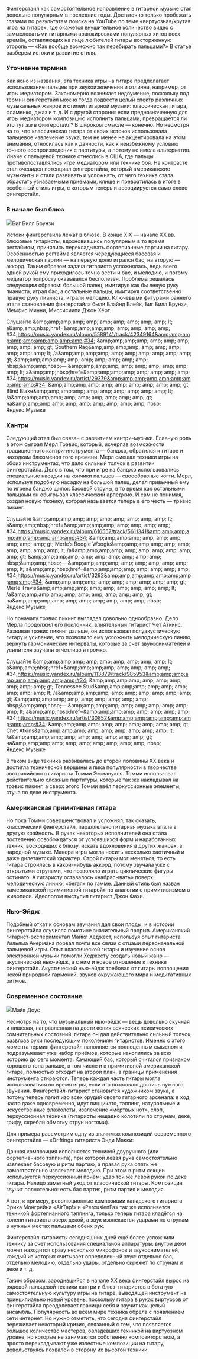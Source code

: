 ﻿Фингерстайл как самостоятельное направление в гитарной музыке стал довольно популярным в последние годы. Достаточно только пробежать глазами по результатам поиска на YouTube по теме «виртуозная/крутая игра на гитаре», где окажется внушительное количество видео с замысловатыми гитарными аранжировками популярных хитов всех времён, оставляющих на лице любителей гитары восторженную оторопь — «Как вообще возможно так перебирать пальцами?» В статье разберем истоки и развитие стиля. 

### Уточнение термина 

Как ясно из названия, эта техника игры на гитаре предполагает использование пальцев при звукоизвлечении и отлична, например, от игры медиатором. Закономерно возникает недоумение, поскольку под термин фингерстайл можно тогда подвести целый спектр различных музыкальных жанров и стилей гитарной музыки: классическая гитара, фламенко, джаз и т. д. И с другой стороны: если предназначенную для игры медиатором композицию исполнить пальцами, превращается ли это тут же в фингерстайл? В широком смысле — конечно. Но несмотря на то, что классическая гитара от своих истоков использовала пальцевое извлечение звука, тем не менее не акцентировала на этом внимания, относилась как к данности, как к неизбежному условию точного воспроизведения с партитуры, а потому не имела альтернатив. Иначе к пальцевой технике отнеслись в США, где пальцы противопоставлялись игре медиатором или технике боя. На контрасте стал очевиден потенциал фингерстайла, который американские музыканты и стали развивать и усложнять, от чего техника стала обрастать узнаваемыми приемами, клише и превратилась в итоге в особенный стиль игры, с которым теперь и ассоциируется само слово фингерстайл.

### В начале был блюз

![](https://assets.discours.io/unsafe/900x/production/image/67e82770-1841-11ea-b11a-cf631e0b7913.jpg)Биг Билл Брунзи

Истоки фингерстайла лежат в блюзе. В конце XIX — начале XX вв. блюзовые гитаристы, вдохновившись популярным в то время регтаймом‌, принялись перекладывать фортепианные партии на гитару. Особенностью регтайма является чередующиеся басовая и мелодическая партии — на первую долю игрался бас, на вторую — аккорд. Таким образом задача гитариста усложнялась, ведь всего одной рукой ему приходилось точно вести и бас, и мелодию, и потому медиатор попросту оказывался бесполезен. Проблема решалась следующим образом: большой палец, имитируя как бы левую руку пианиста, играл бас, а остальные пальцы, имитируя соответственно правую руку пианиста, играли мелодию. Ключевыми фигурами раннего этапа становления фингерстайла были Блайнд Блейк, Биг Билл Брунзи, Мемфис Минни, Миссисиипи Джон Хёрт.

Слушайте &amp;amp;amp;amp;amp; amp; amp; amp; amp; amp; amp; lt; a&amp;amp;amp;nbsp;href=&amp;amp;amp;amp;amp; amp; amp; amp; amp; #34;https://music.yandex.ru/album/5589141/track/42349164&amp;amp;amp;amp;amp;amp;amp;amp;amp;#34; &amp;amp;amp;amp;amp; amp; amp; amp; amp; amp; amp; gt; Southern Rag&amp;amp;amp;amp;amp; amp; amp; amp; amp; amp; amp; lt; /a&amp;amp;amp;amp;amp; amp; amp; amp; amp; amp; amp; gt; &amp;amp;amp;amp;amp; amp; amp; amp; amp; amp; amp; nbsp;&amp;amp;amp;nbsp;— &amp;amp;amp;amp;amp; amp; amp; amp; amp; amp; amp; lt; a&amp;amp;amp;nbsp;href=&amp;amp;amp;amp;amp; amp; amp; amp; amp; #34;https://music.yandex.ru/artist/29379&amp;amp;amp;amp;amp;amp;amp;amp;amp;#34; &amp;amp;amp;amp;amp; amp; amp; amp; amp; amp; amp; gt; Blind Blake&amp;amp;amp;amp;amp; amp; amp; amp; amp; amp; amp; lt; /a&amp;amp;amp;amp;amp; amp; amp; amp; amp; amp; amp; gt; на&amp;amp;amp;amp;amp; amp; amp; amp; amp; amp; amp; nbsp; Яндекс.Музыке﻿

### Кантри

Следующий этап был связан с развитием кантри-музыки. Главную роль в этом сыграл Мерл Трэвис, который, исчерпав возможности традиционного кантри-инструмента — банджо, обратился к гитаре и находкам блюзменов того времени. Мерл смешал техники игры на обоих инструментах, что дало сильный толчок в развитии фингерстайла. Дело в том, что при игре на банджо использовались специальные насадки на кончики пальцев — своеобразные когти. Мерл, используя подобную насадку на большой палец, делал привычный ему по игрена банджо щипок басовой струны, в то время как остальными пальцами он обыгрывал классический арпеджио. И сам не понимая, создал новую технику, которая называется теперь в его честь — трэвис пикинг. 

Слушайте &amp;amp;amp;amp;amp; amp; amp; amp; amp; amp; amp; lt; a&amp;amp;amp;nbsp;href=&amp;amp;amp;amp;amp; amp; amp; amp; amp; #34;https://music.yandex.ru/album/616557/track/5611341&amp;amp;amp;amp;amp;amp;amp;amp;amp;#34; &amp;amp;amp;amp;amp; amp; amp; amp; amp; amp; amp; gt; Merle’s Boogie Woogie&amp;amp;amp;amp;amp; amp; amp; amp; amp; amp; amp; lt; /a&amp;amp;amp;amp;amp; amp; amp; amp; amp; amp; amp; gt; &amp;amp;amp;amp;amp; amp; amp; amp; amp; amp; amp; nbsp;&amp;amp;amp;nbsp;— &amp;amp;amp;amp;amp; amp; amp; amp; amp; amp; amp; lt; a&amp;amp;amp;nbsp;href=&amp;amp;amp;amp;amp; amp; amp; amp; amp; #34;https://music.yandex.ru/artist/3292&amp;amp;amp;amp;amp;amp;amp;amp;amp;#34; &amp;amp;amp;amp;amp; amp; amp; amp; amp; amp; amp; gt; Merle Travis&amp;amp;amp;amp;amp; amp; amp; amp; amp; amp; amp; lt; /a&amp;amp;amp;amp;amp; amp; amp; amp; amp; amp; amp; gt; на&amp;amp;amp;amp;amp; amp; amp; amp; amp; amp; amp; nbsp; Яндекс.Музыке  


﻿Но поначалу трэвис пикинг выглядел довольно однообразно. Дело Мерла продолжил его поклонник, влиятельный гитарист Чет Аткинс. Развивая трэвис ﻿﻿пикинг дальше, он использовал полуакустическую гитару и усиление, что позволило ему усложнить мелодическую линию, вернуть гармонические интервалы, которые за счет звукоснимателей и усилителя звучали отчетливо и громко.

Слушайте &amp;amp;amp;amp;amp; amp; amp; amp; amp; amp; amp; lt; a&amp;amp;amp;nbsp;href=&amp;amp;amp;amp;amp; amp; amp; amp; amp; #34;https://music.yandex.ru/album/113879/track/985953&amp;amp;amp;amp;amp;amp;amp;amp;amp;#34; &amp;amp;amp;amp;amp; amp; amp; amp; amp; amp; amp; gt; Tennessee Stud&amp;amp;amp;amp;amp; amp; amp; amp; amp; amp; amp; lt; /a&amp;amp;amp;amp;amp; amp; amp; amp; amp; amp; amp; gt; &amp;amp;amp;amp;amp; amp; amp; amp; amp; amp; amp; nbsp;&amp;amp;amp;nbsp;— &amp;amp;amp;amp;amp; amp; amp; amp; amp; amp; amp; lt; a&amp;amp;amp;nbsp;href=&amp;amp;amp;amp;amp; amp; amp; amp; amp; #34;https://music.yandex.ru/artist/30852&amp;amp;amp;amp;amp;amp;amp;amp;amp;#34; &amp;amp;amp;amp;amp; amp; amp; amp; amp; amp; amp; gt; Chet Atkins&amp;amp;amp;amp;amp; amp; amp; amp; amp; amp; amp; lt; /a&amp;amp;amp;amp;amp; amp; amp; amp; amp; amp; amp; gt; на&amp;amp;amp;amp;amp; amp; amp; amp; amp; amp; amp; nbsp; Яндекс.Музыке  


В таком виде техника развивалась до второй половины XX века и достигла технической вершины и пика популярности в творчестве австралийского гитариста Томми Эммануэля. Томми использовал действительно сложные партитуры, которые так же накладывал на трэвис пикинг, а сверх этого Томми ввёл перкуссионные элементы, стуча по деке инструмента.

### Американская примитивная гитара

Но пока Томми совершенствовал и усложнял, так сказать, классический фингерстайл, параллельно гитарная музыка впала в другую крайность. В руках некоторых исполнителей она стала постепенно освобождаться от устоявшихся форм и наработанных техник, восходящих к блюзу, искать вдохновения в других жанрах, в народной музыке. Манера игры могла носить несколько хаотичный и даже дилетантский характер. Строй гитары мог меняться, то есть гитара строилась в какой-нибудь аккорд, потому звучала уже с открытыми струнами, что позволяло играть циклические фигуры остинато‌. А гитаристу оставалось «набрасывать» поверх мелодическую линию, «бегая» по гамме. Данный стиль был назван «американской примитивной гитарой» по аналогии с примитивизмом в живописи. Идеологом выступил гитарист Джон Фахи.

### **Нью-Эйдж**

Подобный откат к основам звучания дал свои плоды, и в истории фингерстайла случился поистине значительный прорыв. Американский гитарист-экспериментал Майкл Хеджест, используя опыт гитариста Уильяма Акермана порвал почти все связи с отцами первоначальной пальцевой игры. Опыт классической гитары и изучение основ электронной музыки помогли Хеджесту создать новый жанр — акустический нью-эйдж, а с ним и новое отношение к технике фингерстайл. Акустический нью-эйдж требовал от гитары воплощения некой природной гармоний, звуков окружающего мира и медитативных ритмов.

### **Современное состояние﻿**

![](https://assets.discours.io/unsafe/900x/production/image/803249c0-1849-11ea-bb69-29965431e5f2.jpg)Майк Доус

Несмотря на то, что музыкальный нью-эйдж — вещь довольно скучная и нишевая, направленная на достижения всяческих психических сомнительных состояний, гитаре он дал действительно сильный толчок, развязав руки последующим поколениям гитаристов. Именно с этого момента термин фингерстайл наполняется полноценным смыслом и подразумевает уже набор приёмов, которые накопились за всю историю до сего момента. Качающий бас, который считался признаком хорошего тона раньше, в том числе и в примитивной американской гитаре, полностью отходит на второй план, а границы применения инструмента стираются. Теперь каждая часть гитары могла использоваться во время игры, если это позволяло достичь нужного звучания. Фингерстайл-гитарист становится художником звука, а потому теперь палит изо всех орудий своего гитарного арсенала: в ход, часто даже одновременно, идут пиццикато‌, тэппинг‌, натуральные и искусственные флажолеты‌, извлечение «мёртвых нот», слэп‌, перкуссионная техника (гитаристы нещадно колотили по струнам, деке, грифу, скребли обмотку струн ногтями).

Для примера рассмотрим одну из значимых композиций современного фингерстайла — «Drifting» гитариста Энди Макки:

Данная композиция исполняется техникой двуручного (или фортепианного тэппинга), при которой левая рука самостоятельно извлекает басовую и ритм партию, а правая рука опять же самостоятельно извлекает мелодию. При этом в ритм секции используется перкуссионный приём: удар той же левой рукой по деке гитары. Налицо заметный уход от классической гитары. Композиция звучит полнотельно: есть бас партия, ритм партия и мелодия.

А вот, к примеру, революционные композиции канадского гитариста Эрика Монгрейна «AirTap!» и «PercusienFa» так же исполняется техникой фортепианного тэппинга, только теперь гитара кладётся на колени гитариста вверх декой‌, а звук извлекается ударами по струнам в нужных местах пальцами обеих рук.

Фингерстайл-гитаристы сегодняшних дней ещё более усложнили технику за счет использования специальной аппаратуры: внутри деки может находится сразу несколько микрофонов и звукоснимателей, каждый из которых считывает определенный звук: отдельно бас, отдельно мелодию, отдельно удары, отдельно скрежет по струнам и деке и т. д.

Таким образом, зародившийся в начале XX века фингерстайл вырос из рядовой пальцевой техники кантри и блюз-гитаристов в богатую самостоятельную культуру игры на гитаре, выводящей инструмент на принципиально новый уровень, поскольку гитара в руках виртуозов от фингерстайла преодолевает границы себя и звучит как целый ансамбль. Популярность во всём мире техника обрела с появлением сети интернет. Но нужно отметить, что сегодня фингерстайл переживает некоторый кризис, связанный с тем, что появляется большое количество мастеров, овладевших техникой на виртуозном уровне, но которые не занимаются собственно композиторством, а просто перекладывают уже известные композиции на гитару, довольствуясь похвалой в сторону их высотой техники.
